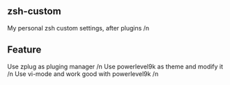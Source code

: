 ## zsh-custom
My personal zsh custom settings, after plugins /n

## Feature
Use zplug as pluging manager /n
Use powerlevel9k as theme and modify it /n
Use vi-mode and work good with powerlevel9k /n
